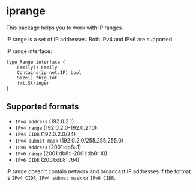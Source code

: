 <!--
title: "iprange"
custom_edit_url: "https://github.com/khulnasoft/go.d.plugin/edit/master/pkg/iprange/README.md"
sidebar_label: "iprange"
learn_status: "Published"
learn_rel_path: "Developers/External plugins/go.d.plugin/Helper Packages"
-->

# iprange

This package helps you to work with IP ranges.

IP range is a set of IP addresses. Both IPv4 and IPv6 are supported.

IP range interface:

```
type Range interface {
	Family() Family
	Contains(ip net.IP) bool
	Size() *big.Int
	fmt.Stringer
}
```  

## Supported formats

- `IPv4 address` (192.0.2.1)
- `IPv4 range` (192.0.2.0-192.0.2.10)
- `IPv4 CIDR` (192.0.2.0/24)
- `IPv4 subnet mask` (192.0.2.0/255.255.255.0)
- `IPv6 address` (2001:db8::1)
- `IPv6 range` (2001:db8::-2001:db8::10)
- `IPv6 CIDR` (2001:db8::/64)

IP range doesn't contain network and broadcast IP addresses if the format is `IPv4 CIDR`, `IPv4 subnet mask`
or `IPv6 CIDR`.  
